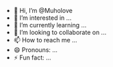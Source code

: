 - 👋 Hi, I’m @Muholove
- 👀 I’m interested in ...
- 🌱 I’m currently learning ...
- 💞️ I’m looking to collaborate on ...
- 📫 How to reach me ...
- 😄 Pronouns: ...
- ⚡ Fun fact: ...

<!---
Muholove/Muholove is a ✨ special ✨ repository because its `README.md` (this file) appears on your GitHub profile.
You can click the Preview link to take a look at your changes.
--->
